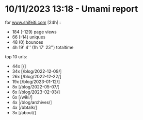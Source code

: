 # 10/11/2023 13:18 - Umami report
for www.shifeiti.com [24h] :

 - 184 (-129) page views
 - 66 (-14) uniques
 - 48 (0) bounces
 - 4h 19' 4'' (1h 17' 23'') totaltime


top 10 urls:
 - 44x [/]
 - 34x [/blog/2022-12-09/]
 - 26x [/blog/2022-12-22/]
 - 19x [/blog/2023-01-12/]
 - 8x [/blog/2022-05-07/]
 - 6x [/blog/2023-02-03/]
 - 6x [/wiki/]
 - 4x [/blog/archives/]
 - 4x [/bbtalk/]
 - 3x [/about/]


